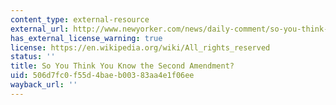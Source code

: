 ```yaml
---
content_type: external-resource
external_url: http://www.newyorker.com/news/daily-comment/so-you-think-you-know-the-second-amendment
has_external_license_warning: true
license: https://en.wikipedia.org/wiki/All_rights_reserved
status: ''
title: So You Think You Know the Second Amendment?
uid: 506d7fc0-f55d-4bae-b003-83aa4e1f06ee
wayback_url: ''
---
```

